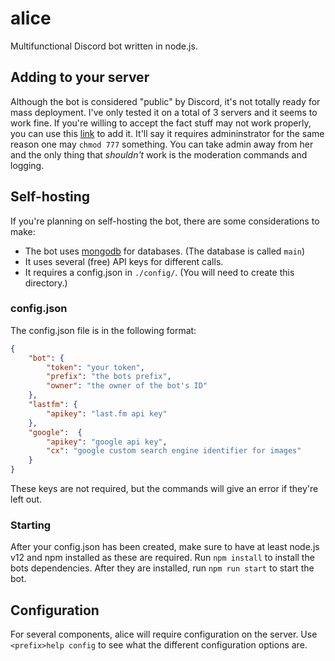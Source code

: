 # alice
Multifunctional Discord bot written in node.js.

## Adding to your server
Although the bot is considered "public" by Discord, it's not totally ready for mass deployment. I've only tested it on a total of 3 servers and it seems to work fine.
If you're willing to accept the fact stuff may not work properly, you can use this [link](https://discord.com/api/oauth2/authorize?client_id=576453665171308546&permissions=8&scope=bot) to add it.
It'll say it requires admininstrator for the same reason one may `chmod 777` something. You can take admin away from her and the only thing that *shouldn't* work is the moderation commands and logging. 

## Self-hosting
If you're planning on self-hosting the bot, there are some considerations to make:
- The bot uses [mongodb](https://www.mongodb.com/) for databases. (The database is called `main`)
- It uses several (free) API keys for different calls.
- It requires a config.json in `./config/`. (You will need to create this directory.)

### config.json
The config.json file is in the following format:
```json
{
    "bot": {
        "token": "your token",
        "prefix": "the bots prefix",
        "owner": "the owner of the bot's ID"
    },
    "lastfm": {
        "apikey": "last.fm api key"
    },
    "google":  {
        "apikey": "google api key",
        "cx": "google custom search engine identifier for images"
    }
}
```
These keys are not required, but the commands will give an error if they're left out.

### Starting
After your config.json has been created, make sure to have at least node.js v12 and npm installed as these are required. Run `npm install` to install the bots dependencies. 
After they are installed, run `npm run start` to start the bot.

## Configuration
For several components, alice will require configuration on the server. Use `<prefix>help config` to see what the different configuration options are.
